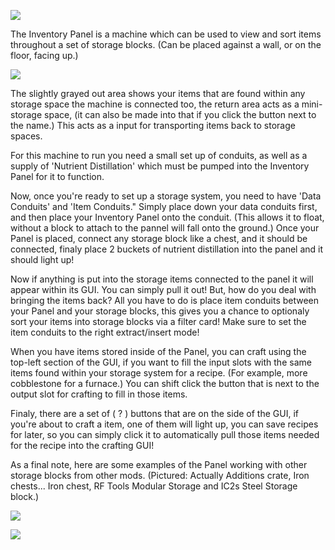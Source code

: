 ![](http://loenwind.info/eio/Inventory_Panel.png)

The Inventory Panel is a machine which can be used to view and sort items throughout a set of storage blocks.  (Can be placed against a wall, or on the floor, facing up.)

![](https://raw.githubusercontent.com/DragonmasterDJ/enderio-wiki/master/images/GUIs/Inventory-Panel-GUI.png)

The slightly grayed out area shows your items that are found within any storage space the machine is connected too, the return area acts as a mini-storage space, (it can also be made into that if you click the button next to the name.) This acts as a input for transporting items back to storage spaces.

For this machine to run you need a small set up of conduits, as well as a supply of 'Nutrient Distillation' which must be pumped into the Inventory Panel for it to function.

Now, once you're ready to set up a storage system, you need to have 'Data Conduits' and 'Item Conduits." Simply place down your data conduits first, and then place your Inventory Panel onto the conduit. (This  allows it to float, without a block to attach to the pannel will fall onto the ground.) Once your Panel is placed, connect any storage block like a chest, and it should be connected, finaly place 2 buckets of nutrient distillation into the panel and it should light up!

Now if anything is put into the storage items connected to the panel it will appear within its GUI. You can simply pull it out! But, how do you deal with bringing the items back? All you have to do is place item conduits between your Panel and your storage blocks, this gives you a chance to optionaly sort your items into storage blocks via a filter card! Make sure to set the item conduits to the right extract/insert mode!

When you have items stored inside of the Panel, you can craft using the top-left section of the GUI, if you want to fill the input slots with the same items found within your storage system for a recipe. (For example, more cobblestone for a furnace.) You can shift click the button that is next to the output slot for crafting to fill in those items. 

Finaly, there are a set of ( ? ) buttons that are on the side of the GUI, if you're about to craft a item, one of them will light up, you can save recipes for later, so you can simply click it to automatically pull those items needed for the recipe into the crafting GUI!


As a final note, here are some examples of the Panel working with other storage blocks from other mods.
(Pictured: Actually Additions crate, Iron chests... Iron chest, RF Tools Modular Storage and IC2s Steel Storage block.)

![](https://raw.githubusercontent.com/DragonmasterDJ/enderio-wiki/master/images/Examples/Inventory-Panel-Example-One.png)

![](https://raw.githubusercontent.com/DragonmasterDJ/enderio-wiki/master/images/Examples/Inventory-Panel-Example-Two.png)
